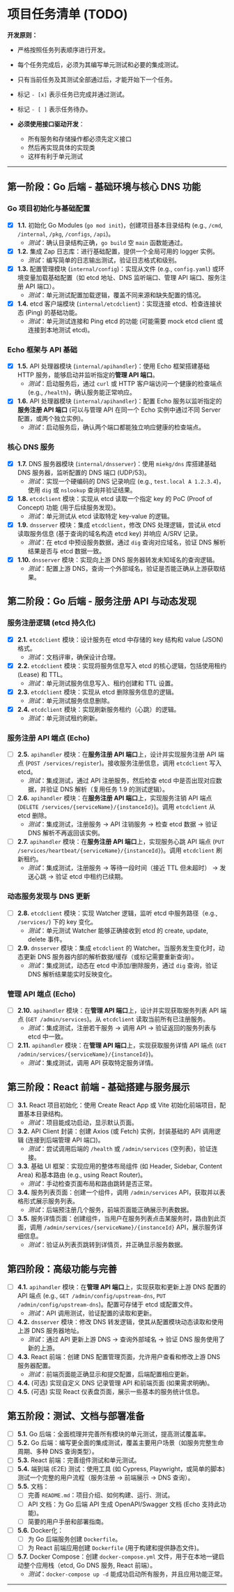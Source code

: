 # 项目任务清单 (TODO)

**开发原则：**

*   严格按照任务列表顺序进行开发。
*   每个任务完成后，必须为其编写单元测试和必要的集成测试。
*   只有当前任务及其测试全部通过后，才能开始下一个任务。
*   标记 `- [x]` 表示任务已完成并通过测试。
*   标记 `- [ ]` 表示任务待办。


* **必须使用接口驱动开发**：
  - 所有服务和存储操作都必须先定义接口
  - 然后再实现具体的实现类
  - 这样有利于单元测试
---

## 第一阶段：Go 后端 - 基础环境与核心 DNS 功能

### Go 项目初始化与基础配置
- [x] **1.1.** 初始化 Go Modules (`go mod init`)，创建项目基本目录结构 (e.g., `/cmd`, `/internal`, `/pkg`, `/configs`, `/api`)。
    *   *测试*：确认目录结构正确，`go build` 空 `main` 函数能通过。
- [x] **1.2.** 集成 Zap 日志库：进行基础配置，提供一个全局可用的 logger 实例。
    *   *测试*：编写简单的日志输出测试，验证日志格式和级别。
- [x] **1.3.** 配置管理模块 (`internal/config`)：实现从文件 (e.g., `config.yaml`) 或环境变量加载基础配置（如 etcd 地址、DNS 监听端口、管理 API 端口、服务注册 API 端口）。
    *   *测试*：单元测试配置加载逻辑，覆盖不同来源和缺失配置的情况。
- [x] **1.4.** etcd 客户端模块 (`internal/etcdclient`)：实现连接 etcd、检查连接状态 (Ping) 的基础功能。
    *   *测试*：单元测试连接和 Ping etcd 的功能 (可能需要 mock etcd client 或连接到本地测试 etcd)。

### Echo 框架与 API 基础
- [x] **1.5.** API 处理器模块 (`internal/apihandler`)：使用 Echo 框架搭建基础 HTTP 服务，能够启动并监听指定的**管理 API 端口**。
    *   *测试*：启动服务后，通过 `curl` 或 HTTP 客户端访问一个健康的检查端点 (e.g., `/health`)，确认服务能正常响应。
- [x] **1.6.** API 处理器模块 (`internal/apihandler`)：配置 Echo 服务以监听指定的**服务注册 API 端口** (可以与管理 API 在同一个 Echo 实例中通过不同 Server 配置，或两个独立实例)。
    *   *测试*：启动服务后，确认两个端口都能独立响应健康的检查端点。

### 核心 DNS 服务
- [x] **1.7.** DNS 服务器模块 (`internal/dnsserver`)：使用 `miekg/dns` 库搭建基础 DNS 服务器，监听配置的 DNS 端口 (UDP/53)。
    *   *测试*：实现一个硬编码的 DNS 记录响应 (e.g., `test.local A 1.2.3.4`)，使用 `dig` 或 `nslookup` 查询并验证结果。
- [x] **1.8.** `etcdclient` 模块：实现从 etcd 读取一个指定 key 的 PoC (Proof of Concept) 功能 (用于后续服务发现)。
    *   *测试*：单元测试从 etcd 读取特定 key-value 的逻辑。
- [x] **1.9.** `dnsserver` 模块：集成 `etcdclient`，修改 DNS 处理逻辑，尝试从 etcd 读取服务信息 (基于查询的域名构造 etcd key) 并响应 A/SRV 记录。
    *   *测试*：在 etcd 中预设服务数据，通过 `dig` 查询对应域名，验证 DNS 解析结果是否与 etcd 数据一致。
- [x] **1.10.** `dnsserver` 模块：实现向上游 DNS 服务器转发未知域名的查询逻辑。
    *   *测试*：配置上游 DNS，查询一个外部域名，验证是否能正确从上游获取结果。

## 第二阶段：Go 后端 - 服务注册 API 与动态发现

### 服务注册逻辑 (etcd 持久化)
- [x] **2.1.** `etcdclient` 模块：设计服务在 etcd 中存储的 key 结构和 value (JSON) 格式。
    *   *测试*：文档评审，确保设计合理。
- [x] **2.2.** `etcdclient` 模块：实现将服务信息写入 etcd 的核心逻辑，包括使用租约 (Lease) 和 TTL。
    *   *测试*：单元测试服务信息写入、租约创建和 TTL 设置。
- [x] **2.3.** `etcdclient` 模块：实现从 etcd 删除服务信息的逻辑。
    *   *测试*：单元测试服务信息删除。
- [x] **2.4.** `etcdclient` 模块：实现刷新服务租约（心跳）的逻辑。
    *   *测试*：单元测试租约刷新。

### 服务注册 API 端点 (Echo)
- [ ] **2.5.** `apihandler` 模块：在**服务注册 API 端口**上，设计并实现服务注册 API 端点 (`POST /services/register`)。接收服务注册信息，调用 `etcdclient` 写入 etcd。
    *   *测试*：集成测试，通过 API 注册服务，然后检查 etcd 中是否出现对应数据，并验证 DNS 解析（复用任务 1.9 的测试逻辑）。
- [ ] **2.6.** `apihandler` 模块：在**服务注册 API 端口**上，实现服务注销 API 端点 (`DELETE /services/{serviceName}/{instanceId}`)。调用 `etcdclient` 从 etcd 删除。
    *   *测试*：集成测试，注册服务 -> API 注销服务 -> 检查 etcd 数据 -> 验证 DNS 解析不再返回该实例。
- [ ] **2.7.** `apihandler` 模块：在**服务注册 API 端口**上，实现服务心跳 API 端点 (`PUT /services/heartbeat/{serviceName}/{instanceId}`)。调用 `etcdclient` 刷新租约。
    *   *测试*：集成测试，注册服务 -> 等待一段时间（接近 TTL 但未超时） -> 发送心跳 -> 验证 etcd 中租约已续期。

### 动态服务发现与 DNS 更新
- [ ] **2.8.** `etcdclient` 模块：实现 Watcher 逻辑，监听 etcd 中服务路径（e.g., `/services/`) 下的 key 变化。
    *   *测试*：单元测试 Watcher 能够正确接收到 etcd 的 create, update, delete 事件。
- [ ] **2.9.** `dnsserver` 模块：集成 `etcdclient` 的 Watcher。当服务发生变化时，动态更新 DNS 服务器内部的解析数据/缓存（或标记需要重新查询）。
    *   *测试*：集成测试，动态在 etcd 中添加/删除服务，通过 `dig` 查询，验证 DNS 解析结果能实时反映变化。

### 管理 API 端点 (Echo)
- [ ] **2.10.** `apihandler` 模块：在**管理 API 端口**上，设计并实现获取服务列表 API 端点 (`GET /admin/services`)。从 `etcdclient` 读取当前所有已注册服务。
    *   *测试*：集成测试，注册若干服务 -> 调用 API -> 验证返回的服务列表与 etcd 中一致。
- [ ] **2.11.** `apihandler` 模块：在**管理 API 端口**上，实现获取服务详情 API 端点 (`GET /admin/services/{serviceName}/{instanceId}`)。
    *   *测试*：集成测试，调用 API 获取特定服务详情。

## 第三阶段：React 前端 - 基础搭建与服务展示

- [ ] **3.1.** React 项目初始化：使用 Create React App 或 Vite 初始化前端项目，配置基本目录结构。
    *   *测试*：项目能成功启动，显示默认页面。
- [ ] **3.2.** API Client 封装：创建 Axios (或 Fetch) 实例，封装基础的 API 调用逻辑 (连接到后端管理 API 端口)。
    *   *测试*：尝试调用后端的 `/health` 或 `/admin/services` (空列表)，验证连接。
- [ ] **3.3.** 基础 UI 框架：实现应用的整体布局组件 (如 Header, Sidebar, Content Area) 和基本路由 (e.g., using React Router)。
    *   *测试*：手动检查页面布局和路由跳转是否正常。
- [ ] **3.4.** 服务列表页面：创建一个组件，调用 `/admin/services` API，获取并以表格形式展示服务列表。
    *   *测试*：后端预注册几个服务，前端页面能正确展示列表数据。
- [ ] **3.5.** 服务详情页面：创建组件，当用户在服务列表点击某服务时，路由到此页面，调用 `/admin/services/{serviceName}/{instanceId}` API，展示服务详细信息。
    *   *测试*：验证从列表页跳转到详情页，并正确显示服务数据。

## 第四阶段：高级功能与完善

- [ ] **4.1.** `apihandler` 模块：在**管理 API 端口**上，实现获取和更新上游 DNS 配置的 API 端点 (e.g., `GET /admin/config/upstream-dns`, `PUT /admin/config/upstream-dns`)。配置可存储于 etcd 或配置文件。
    *   *测试*：API 调用测试，验证配置的读取和更新。
- [ ] **4.2.** `dnsserver` 模块：修改 DNS 转发逻辑，使其从配置模块动态读取和使用上游 DNS 服务器地址。
    *   *测试*：通过 API 更新上游 DNS -> 查询外部域名 -> 验证 DNS 服务使用了新的上游。
- [ ] **4.3.** React 前端：创建 DNS 配置管理页面，允许用户查看和修改上游 DNS 服务器配置。
    *   *测试*：前端页面能正确显示和提交配置，后端配置相应更新。
- [ ] **4.4.** (可选) 实现自定义 DNS 记录管理 API 和前端页面 (如果需求明确)。
- [ ] **4.5.** (可选) 实现 React 仪表盘页面，展示一些基本的服务统计信息。

## 第五阶段：测试、文档与部署准备

- [ ] **5.1.** Go 后端：全面梳理并完善所有模块的单元测试，提高测试覆盖率。
- [ ] **5.2.** Go 后端：编写更全面的集成测试，覆盖主要用户场景（如服务完整生命周期、多种 DNS 查询类型）。
- [ ] **5.3.** React 前端：完善组件测试和单元测试。
- [ ] **5.4.** 端到端 (E2E) 测试：使用工具 (如 Cypress, Playwright，或简单的脚本) 测试一个完整的用户流程（服务注册 -> 前端展示 -> DNS 查询）。
- [ ] **5.5.** 文档：
    *   [ ] 完善 `README.md`：项目介绍、如何构建、运行、测试。
    *   [ ] API 文档：为 Go 后端 API 生成 OpenAPI/Swagger 文档 (Echo 支持此功能)。
    *   [ ] 简要的用户手册和部署指南。
- [ ] **5.6.** Docker化：
    *   [ ] 为 Go 后端服务创建 `Dockerfile`。
    *   [ ] 为 React 前端应用创建 `Dockerfile` (用于构建和提供静态文件)。
- [ ] **5.7.** Docker Compose：创建 `docker-compose.yml` 文件，用于在本地一键启动整个应用栈（etcd, Go DNS 服务, React 前端）。
    *   *测试*：`docker-compose up -d` 能成功启动所有服务，并且应用功能正常。

--- 